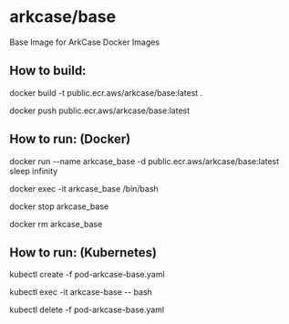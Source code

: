 # arkcase/base
Base Image for ArkCase Docker Images

## How to build:

docker build -t public.ecr.aws/arkcase/base:latest .

docker push public.ecr.aws/arkcase/base:latest
 
## How to run: (Docker)

docker run --name arkcase\_base -d public.ecr.aws/arkcase/base:latest sleep infinity

docker exec -it arkcase\_base /bin/bash

docker stop arkcase\_base

docker rm arkcase\_base

## How to run: (Kubernetes) 

kubectl create -f pod-arkcase-base.yaml

kubectl exec -it arkcase-base -- bash

kubectl delete -f pod-arkcase-base.yaml
